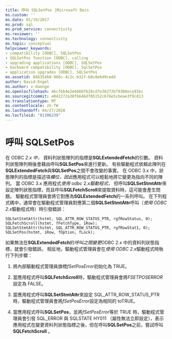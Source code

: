 ```yaml
---
title: 呼叫 SQLSetPos |Microsoft Docs
ms.custom: ''
ms.date: 01/19/2017
ms.prod: sql
ms.prod_service: connectivity
ms.reviewer: ''
ms.technology: connectivity
ms.topic: conceptual
helpviewer_keywords:
- compatibility [ODBC], SQLSetPos
- SQLSetPos function [ODBC], calling
- upgrading applications [ODBC], SQLSetPos
- backward compatibility [ODBC], SqlSetPos
- application upgrades [ODBC], SQLSetPos
ms.assetid: 846354b8-966c-4c2c-b32f-b0c8e649cedd
author: David-Engel
ms.author: v-daenge
ms.openlocfilehash: 46cfbb4e2e6b60f620cd7e38272bf9308ece91bc
ms.sourcegitcommit: e042272a38fb646df05152c676e5cbeae3f9cd13
ms.translationtype: MT
ms.contentlocale: zh-TW
ms.lasthandoff: 04/27/2020
ms.locfileid: "81306239"
---
```

# <a name="calling-sqlsetpos"></a>呼叫 SQLSetPos
在 ODBC *2.x 中，* 資料列狀態陣列的指標是**SQLExtendedFetch**的引數。 資料列狀態陣列稍後會藉由呼叫**SQLSetPos**來進行更新。 有些驅動程式依賴此陣列在**SQLExtendedFetch**與**SQLSetPos**之間不會改變的事實。 在 ODBC 3.x 中，狀態陣列的指標是描述項*欄位，因此*應用程式可以輕鬆地將它變更為指向不同的陣列。 當 ODBC 3.x 應用程式*使用 odbc* 2.x*驅動程式，* 但呼叫**SQLSetStmtAttr**來設定陣列狀態指標，而且呼叫**SQLFetchScroll**來提取資料時，這可能會產生問題。 驅動程式管理員會將它對應為**SQLExtendedFetch**的一系列呼叫。 在下列程式碼中，通常會在驅動程式管理員對應第二個**SQLSetStmtAttr**呼叫（*使用 ODBC 2.x*驅動程式時）時引發錯誤：  
  
```  
SQLSetStmtAttr(hstmt, SQL_ATTR_ROW_STATUS_PTR, rgfRowStatus, 0);  
SQLFetchScroll(hstmt, fFetchType, iRow);  
SQLSetStmtAttr(hstmt, SQL_ATTR_ROW_STATUS_PTR, rgfRowStat1, 0);  
SQLSetPos(hstmt, iRow, fOption, fLock);  
```  
  
 如果無法在**SQLExtendedFetch**的*呼叫之間變更*ODBC 2.x 中的資料列狀態指標，就會引發錯誤。 相反地，驅動程式管理員會在*使用 ODBC 2.x*驅動程式時執行下列步驟：  
  
1.  將內部驅動程式管理員旗標*fSetPosError*初始化為 TRUE。  
  
2.  當應用程式呼叫**SQLFetchScroll**時，驅動程式管理員會將*FSETPOSERROR*設定為 FALSE。  
  
3.  當應用程式呼叫**SQLSetStmtAttr**來設定 SQL_ATTR_ROW_STATUS_PTR 時，驅動程式管理員會將*fSetPosError*設定為相同的 toTRUE。  
  
4.  當應用程式呼叫**SQLSetPos**，並將*fSetPosError*等於 TRUE 時，驅動程式管理員會引發 SQL_ERROR 與 SQLSTATE HY011 （屬性無法立即設定），表示應用程式在變更資料列狀態指標之後，但在呼叫**SQLSetPos**之前，嘗試呼叫**SQLFetchScroll** 。
